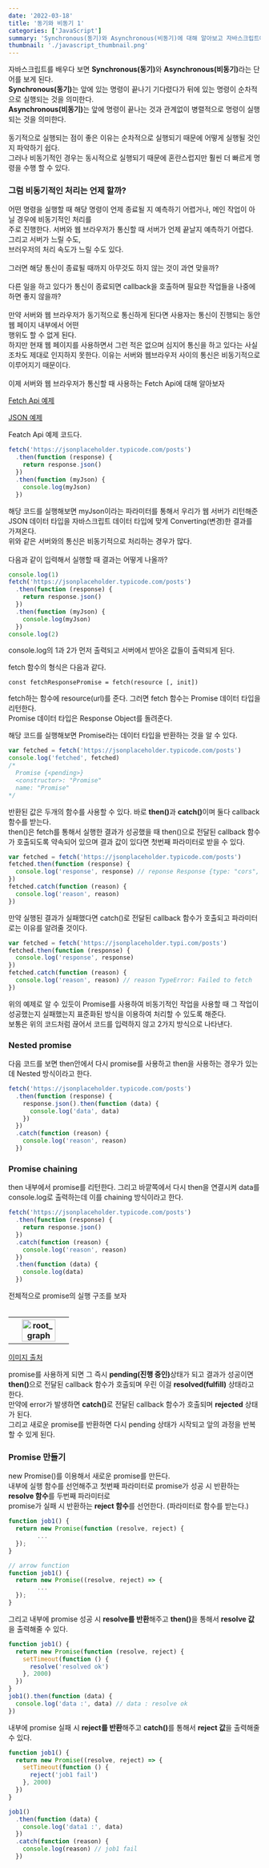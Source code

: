 ```yaml
---
date: '2022-03-18'
title: '동기와 비동기 1'
categories: ['JavaScript']
summary: 'Synchronous(동기)와 Asynchronous(비동기)에 대해 알아보고 자바스크립트에서는 비동기적인 작업을 어떻게 처리하는지 알아보자'
thumbnail: './javascript_thumbnail.png'
---
```


자바스크립트를 배우다 보면 <b>Synchronous(동기)</b>와 <b>Asynchronous(비동기)</b>라는 단어를 보게 된다.  
<b>Synchronous(동기)</b>는 앞에 있는 명령이 끝나기 기다렸다가 뒤에 있는 명령이 순차적으로 실행되는 것을 의미한다.  
<b>Asynchronous(비동기)</b>는 앞에 명령이 끝나는 것과 관계없이 병렬적으로 명령이 실행되는 것을 의미한다.
<br/><br/>
동기적으로 실행되는 점이 좋은 이유는 순차적으로 실행되기 때문에 어떻게 실행될 것인지 파악하기 쉽다.  
그러나 비동기적인 경우는 동시적으로 실행되기 때문에 혼란스럽지만 훨씬 더 빠르게 명령을 수행 할 수 있다.

### 그럼 비동기적인 처리는 언제 할까?

어떤 명령을 실행할 때 해당 명령이 언제 종료될 지 예측하기 어렵거나, 메인 작업이 아닐 경우에 비동기적인 처리를  
주로 진행한다. 서버와 웹 브라우저가 통신할 때 서버가 언제 끝날지 예측하기 어렵다. 그리고 서버가 느릴 수도,  
브러우저의 처리 속도가 느릴 수도 있다.
<br/><br/>
그러면 해당 통신이 종료될 때까지 아무것도 하지 않는 것이 과연 맞을까?
<br/><br/>
다른 일을 하고 있다가 통신이 종료되면 callback을 호출하며 필요한 작업들을 나중에 하면 좋지 않을까?
<br/><br/>
만약 서버와 웹 브라우저가 동기적으로 통신하게 된다면 사용자는 통신이 진행되는 동안 웹 페이지 내부에서 어떤  
행위도 할 수 없게 된다.  
하지만 현재 웹 페이지를 사용하면서 그런 적은 없으며 심지어 통신을 하고 있다는 사실조차도 제대로 인지하지 못한다. 이유는 서버와 웹브라우저 사이의 통신은 비동기적으로 이루어지기 때문이다.
<br/><br/>
이제 서버와 웹 브라우저가 통신할 때 사용하는 Fetch Api에 대해 알아보자

[Fetch Api 예제](https://developer.mozilla.org/ko/docs/Web/API/Fetch_API/Using_Fetch)

[JSON 예제](https://jsonplaceholder.typicode.com/)

Featch Api 예제 코드다.

```javascript
fetch('https://jsonplaceholder.typicode.com/posts')
  .then(function (response) {
    return response.json()
  })
  .then(function (myJson) {
    console.log(myJson)
  })
```

해당 코드를 실행해보면 myJson이라는 파라미터를 통해서 우리가 웹 서버가 리턴해준 JSON 데이터 타입을 자바스크립트 데이터 타입에 맞게 Converting(변경)한 결과를 가져온다.  
위와 같은 서버와의 통신은 비동기적으로 처리하는 경우가 많다.
<br/><br/>
다음과 같이 입력해서 실행할 때 결과는 어떻게 나올까?

```javascript
console.log(1)
fetch('https://jsonplaceholder.typicode.com/posts')
  .then(function (response) {
    return response.json()
  })
  .then(function (myJson) {
    console.log(myJson)
  })
console.log(2)
```

console.log의 1과 2가 먼저 출력되고 서버에서 받아온 값들이 출력되게 된다.

fetch 함수의 형식은 다음과 같다.

`const fetchResponsePromise = fetch(resource [, init])`

fetch하는 함수에 resource(url)를 준다. 그러면 fetch 함수는 Promise 데이터 타입을 리턴한다.  
Promise 데이터 타입은 Response Object를 돌려준다.

해당 코드를 실행해보면 Promise라는 데이터 타입을 반환하는 것을 알 수 있다.

```javascript
var fetched = fetch('https://jsonplaceholder.typicode.com/posts')
console.log('fetched', fetched)
/*
  Promise {<pending>}
  <constructor>: "Promise"
  name: "Promise"
*/
```

반환된 값은 두개의 함수를 사용할 수 있다. 바로 <b>then()</b>과 <b>catch()</b>이며 둘다 callback 함수를 받는다.  
then()은 fetch를 통해서 실행한 결과가 성공했을 때 then()으로 전달된 callback 함수가 호출되도록 약속되어 있으며 결과 값이 있다면 첫번째 파라미터로 받을 수 있다.

```javascript
var fetched = fetch('https://jsonplaceholder.typicode.com/posts')
fetched.then(function (response) {
  console.log('response', response) // reponse Response {type: "cors", url: "https://jsonplaceholder.typicode.com/posts", redirected: false, status: 200, ok: true…}
})
fetched.catch(function (reason) {
  console.log('reason', reason)
})
```

만약 실행된 결과가 실패했다면 catch()로 전달된 callback 함수가 호출되고 파라미터로는 이유를 알려줄 것이다.

```javascript
var fetched = fetch('https://jsonplaceholder.typi.com/posts')
fetched.then(function (response) {
  console.log('response', response)
})
fetched.catch(function (reason) {
  console.log('reason', reason) // reason TypeError: Failed to fetch
})
```

위의 예제로 알 수 있듯이 Promise를 사용하여 비동기적인 작업을 사용할 때 그 작업이 성공했는지 실패했는지 표준화된 방식을 이용하여 처리할 수 있도록 해준다.  
보통은 위의 코드처럼 끊어서 코드를 입력하지 않고 2가지 방식으로 나타낸다.

### Nested promise

다음 코드를 보면 then안에서 다시 promise를 사용하고 then을 사용하는 경우가 있는데 Nested 방식이라고 한다.

```javascript
fetch('https://jsonplaceholder.typicode.com/posts')
  .then(function (response) {
    response.json().then(function (data) {
      console.log('data', data)
    })
  })
  .catch(function (reason) {
    console.log('reason', reason)
  })
```

### Promise chaining

then 내부에서 promise를 리턴한다. 그리고 바깥쪽에서 다시 then을 연결시켜 data를 console.log로 출력하는데 이를 chaining 방식이라고 한다.

```javascript
fetch('https://jsonplaceholder.typicode.com/posts')
  .then(function (response) {
    return response.json()
  })
  .catch(function (reason) {
    console.log('reason', reason)
  })
  .then(function (data) {
    console.log(data)
  })
```

전체적으로 promise의 실행 구조를 보자
<br/><br/>

<table>
   <tr>
     <th align="center">
       <img src='/images/JavaScript/promises.png' width='80%' alt='root_graph' />
     </th>
  </tr>
</table>

[이미지 출처](https://developer.mozilla.org/ko/docs/Web/JavaScript/Reference/Global_Objects/Promise)

promise를 사용하게 되면 그 즉시 <b>pending(진행 중인)</b>상태가 되고 결과가 성공이면 <b>then()</b>으로 전달된 callback 함수가 호출되며 우린 이걸 <b>resolved(fulfill)</b> 상태라고 한다.  
만약에 error가 발생하면 <b>catch()</b>로 전달된 callback 함수가 호출되며 <b>rejected</b> 상태가 된다.  
그리고 새로운 promise를 반환하면 다시 pending 상태가 시작되고 앞의 과정을 반복할 수 있게 된다.

### Promise 만들기

new Promise()를 이용해서 새로운 promise를 만든다.  
내부에 실행 함수를 선언해주고 첫번째 파라미터로 promise가 성공 시 반환하는 <b>resolve 함수</b>를 두번째 파라미터로  
promise가 실패 시 반환하는 <b>reject 함수</b>를 선언한다. (파라미터로 함수를 받는다.)

```javascript
function job1() {
  return new Promise(function (resolve, reject) {
		...
  });
}

// arrow function
function job1() {
  return new Promise((resolve, reject) => {
		...
  });
}
```

그리고 내부에 promise 성공 시 <b>resolve를 반환</b>해주고 <b>then()</b>을 통해서 <b>resolve 값</b>을 출력해줄 수 있다.

```javascript
function job1() {
  return new Promise(function (resolve, reject) {
    setTimeout(function () {
      resolve('resolved ok')
    }, 2000)
  })
}
job1().then(function (data) {
  console.log('data :', data) // data : resolve ok
})
```

내부에 promise 실패 시 <b>reject를 반환</b>해주고 <b>catch()</b>를 통해서 <b>reject 값</b>을 출력해줄 수 있다.

```javascript
function job1() {
  return new Promise((resolve, reject) => {
    setTimeout(function () {
      reject('job1 fail')
    }, 2000)
  })
}

job1()
  .then(function (data) {
    console.log('data1 :', data)
  })
  .catch(function (reason) {
    console.log(reason) // job1 fail
  })
```
